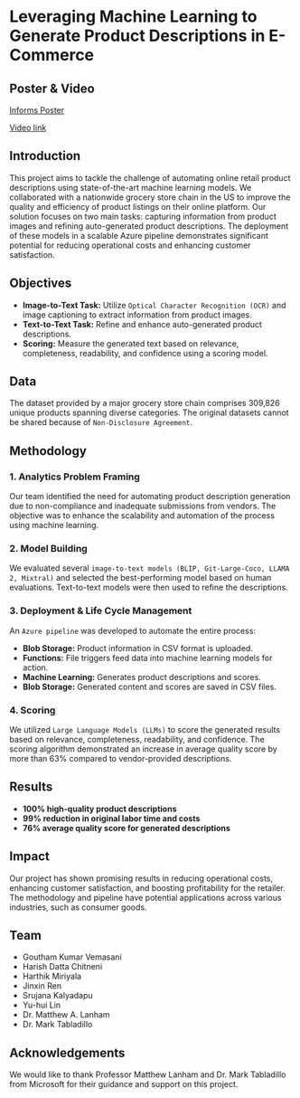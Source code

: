 # Leveraging Machine Learning to Generate Product Descriptions in E-Commerce

## Poster & Video
[Informs Poster](https://drive.google.com/file/d/1yekXjOYnutCOly8biY2lJDNcpdmfsBSC/view?usp=sharing) 

[Video link](https://www.youtube.com/watch?v=-NZrAbjYpI0)

## Introduction
This project aims to tackle the challenge of automating online retail product descriptions using state-of-the-art machine learning models. We collaborated with a nationwide grocery store chain in the US to improve the quality and efficiency of product listings on their online platform. Our solution focuses on two main tasks: capturing information from product images and refining auto-generated product descriptions. The deployment of these models in a scalable Azure pipeline demonstrates significant potential for reducing operational costs and enhancing customer satisfaction.

## Objectives
- **Image-to-Text Task:** Utilize `Optical Character Recognition (OCR)` and image captioning to extract information from product images.
- **Text-to-Text Task:** Refine and enhance auto-generated product descriptions.
- **Scoring:** Measure the generated text based on relevance, completeness, readability, and confidence using a scoring model.

## Data
The dataset provided by a major grocery store chain comprises 309,826 unique products spanning diverse categories. The original datasets cannot be shared because of `Non-Disclosure Agreement`.

## Methodology
### 1. Analytics Problem Framing
Our team identified the need for automating product description generation due to non-compliance and inadequate submissions from vendors. The objective was to enhance the scalability and automation of the process using machine learning.

### 2. Model Building
We evaluated several `image-to-text models (BLIP, Git-Large-Coco, LLAMA 2, Mixtral)` and selected the best-performing model based on human evaluations. Text-to-text models were then used to refine the descriptions.

### 3. Deployment & Life Cycle Management
An `Azure pipeline` was developed to automate the entire process:
- **Blob Storage:** Product information in CSV format is uploaded.
- **Functions:** File triggers feed data into machine learning models for action.
- **Machine Learning:** Generates product descriptions and scores.
- **Blob Storage:** Generated content and scores are saved in CSV files.

### 4. Scoring
We utilized `Large Language Models (LLMs)` to score the generated results based on relevance, completeness, readability, and confidence. The scoring algorithm demonstrated an increase in average quality score by more than 63% compared to vendor-provided descriptions.

## Results
- **100% high-quality product descriptions**
- **99% reduction in original labor time and costs**
- **76% average quality score for generated descriptions**

## Impact
Our project has shown promising results in reducing operational costs, enhancing customer satisfaction, and boosting profitability for the retailer. The methodology and pipeline have potential applications across various industries, such as consumer goods.

## Team
- Goutham Kumar Vemasani
- Harish Datta Chitneni
- Harthik Miriyala
- Jinxin Ren
- Srujana Kalyadapu
- Yu-hui Lin
- Dr. Matthew A. Lanham
- Dr. Mark Tabladillo

## Acknowledgements
We would like to thank Professor Matthew Lanham and Dr. Mark Tabladillo from Microsoft for their guidance and support on this project.
